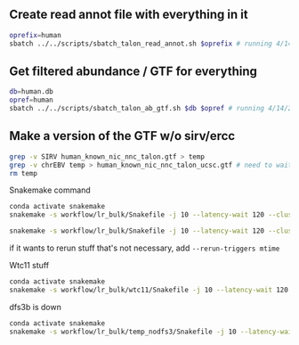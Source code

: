 ## Create read annot file with everything in it
```bash
oprefix=human
sbatch ../../scripts/sbatch_talon_read_annot.sh $oprefix # running 4/14/22
```

## Get filtered abundance / GTF for everything
```bash
db=human.db
opref=human
sbatch ../../scripts/sbatch_talon_ab_gtf.sh $db $opref # running 4/14/22
```

## Make a version of the GTF w/o sirv/ercc
```bash
grep -v SIRV human_known_nic_nnc_talon.gtf > temp
grep -v chrEBV temp > human_known_nic_nnc_talon_ucsc.gtf # need to wait for above to run
rm temp
```

Snakemake command
```bash
conda activate snakemake
snakemake -s workflow/lr_bulk/Snakefile -j 10 --latency-wait 120 --cluster "sbatch -A seyedam_lab --mem={resources.mem_gb}GB -c {resources.threads} --mail-user=freese@uci.edu --mail-type=START,END, --time=72:00:00" -n

snakemake -s workflow/lr_bulk/Snakefile -j 10 --latency-wait 120 --cluster "sbatch -A COSMOS2021 --mem={resources.mem_gb}GB -c {resources.threads} --mail-user=freese@uci.edu --mail-type=START,END, --time=72:00:00" -n
```

if it wants to rerun stuff that's not necessary, add `--rerun-triggers mtime`

Wtc11 stuff
```bash
conda activate snakemake
snakemake -s workflow/lr_bulk/wtc11/Snakefile -j 10 --latency-wait 120 --cluster "sbatch -A seyedam_lab --mem={resources.mem_gb}GB -c {resources.threads} --mail-user=freese@uci.edu --mail-type=START,END, --time=72:00:00" -n
```
dfs3b is down
```bash
conda activate snakemake
snakemake -s workflow/lr_bulk/temp_nodfs3/Snakefile -j 10 --latency-wait 120 --cluster "sbatch -A seyedam_lab --mem={resources.mem_gb}GB -c {resources.threads} --mail-user=freese@uci.edu --mail-type=START,END, --time=72:00:00" -n
```
